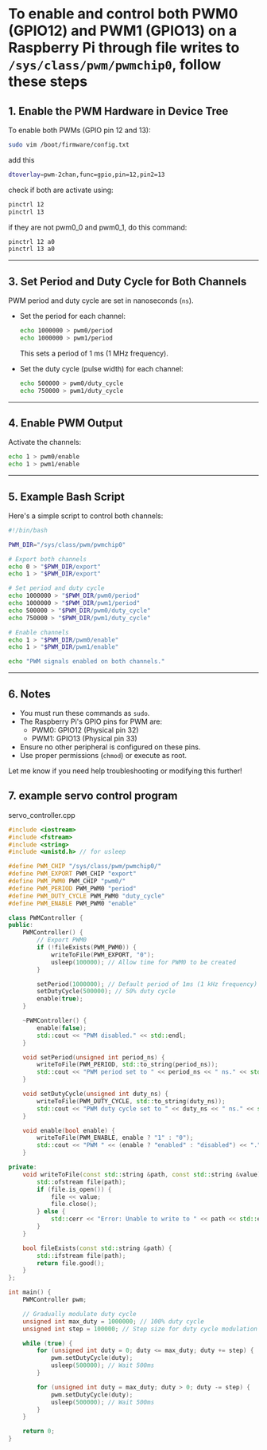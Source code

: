 # To enable and control both **PWM0 (GPIO12)** and **PWM1 (GPIO13)** on a Raspberry Pi through file writes to `/sys/class/pwm/pwmchip0`, follow these steps

## **1. Enable the PWM Hardware in Device Tree**

To enable both PWMs (GPIO pin 12 and 13):

```bash
sudo vim /boot/firmware/config.txt
```

add this

```bash
dtoverlay=pwm-2chan,func=gpio,pin=12,pin2=13
```

check if both are activate using:

```bash
pinctrl 12
pinctrl 13
```

if they are not pwm0_0 and pwm0_1, do this command:

```bash
pinctrl 12 a0
pinctrl 13 a0
```

---

## **3. Set Period and Duty Cycle for Both Channels**

PWM period and duty cycle are set in nanoseconds (`ns`).

- Set the period for each channel:

  ```bash
  echo 1000000 > pwm0/period
  echo 1000000 > pwm1/period
  ```

  This sets a period of 1 ms (1 MHz frequency).

- Set the duty cycle (pulse width) for each channel:

  ```bash
  echo 500000 > pwm0/duty_cycle
  echo 750000 > pwm1/duty_cycle
  ```

---

## **4. Enable PWM Output**

Activate the channels:

```bash
echo 1 > pwm0/enable
echo 1 > pwm1/enable
```

---

## **5. Example Bash Script**

Here's a simple script to control both channels:

```bash
#!/bin/bash

PWM_DIR="/sys/class/pwm/pwmchip0"

# Export both channels
echo 0 > "$PWM_DIR/export"
echo 1 > "$PWM_DIR/export"

# Set period and duty cycle
echo 1000000 > "$PWM_DIR/pwm0/period"
echo 1000000 > "$PWM_DIR/pwm1/period"
echo 500000 > "$PWM_DIR/pwm0/duty_cycle"
echo 750000 > "$PWM_DIR/pwm1/duty_cycle"

# Enable channels
echo 1 > "$PWM_DIR/pwm0/enable"
echo 1 > "$PWM_DIR/pwm1/enable"

echo "PWM signals enabled on both channels."
```

---

## **6. Notes**

- You must run these commands as `sudo`.
- The Raspberry Pi's GPIO pins for PWM are:
  - PWM0: GPIO12 (Physical pin 32)
  - PWM1: GPIO13 (Physical pin 33)
- Ensure no other peripheral is configured on these pins.
- Use proper permissions (`chmod`) or execute as root.

Let me know if you need help troubleshooting or modifying this further!

## **7. example servo control program**

servo_controller.cpp

```cpp
#include <iostream>
#include <fstream>
#include <string>
#include <unistd.h> // for usleep

#define PWM_CHIP "/sys/class/pwm/pwmchip0/"
#define PWM_EXPORT PWM_CHIP "export"
#define PWM_PWM0 PWM_CHIP "pwm0/"
#define PWM_PERIOD PWM_PWM0 "period"
#define PWM_DUTY_CYCLE PWM_PWM0 "duty_cycle"
#define PWM_ENABLE PWM_PWM0 "enable"

class PWMController {
public:
    PWMController() {
        // Export PWM0
        if (!fileExists(PWM_PWM0)) {
            writeToFile(PWM_EXPORT, "0");
            usleep(100000); // Allow time for PWM0 to be created
        }

        setPeriod(1000000); // Default period of 1ms (1 kHz frequency)
        setDutyCycle(500000); // 50% duty cycle
        enable(true);
    }

    ~PWMController() {
        enable(false);
        std::cout << "PWM disabled." << std::endl;
    }

    void setPeriod(unsigned int period_ns) {
        writeToFile(PWM_PERIOD, std::to_string(period_ns));
        std::cout << "PWM period set to " << period_ns << " ns." << std::endl;
    }

    void setDutyCycle(unsigned int duty_ns) {
        writeToFile(PWM_DUTY_CYCLE, std::to_string(duty_ns));
        std::cout << "PWM duty cycle set to " << duty_ns << " ns." << std::endl;
    }

    void enable(bool enable) {
        writeToFile(PWM_ENABLE, enable ? "1" : "0");
        std::cout << "PWM " << (enable ? "enabled" : "disabled") << "." << std::endl;
    }

private:
    void writeToFile(const std::string &path, const std::string &value) {
        std::ofstream file(path);
        if (file.is_open()) {
            file << value;
            file.close();
        } else {
            std::cerr << "Error: Unable to write to " << path << std::endl;
        }
    }

    bool fileExists(const std::string &path) {
        std::ifstream file(path);
        return file.good();
    }
};

int main() {
    PWMController pwm;

    // Gradually modulate duty cycle
    unsigned int max_duty = 1000000; // 100% duty cycle
    unsigned int step = 100000; // Step size for duty cycle modulation

    while (true) {
        for (unsigned int duty = 0; duty <= max_duty; duty += step) {
            pwm.setDutyCycle(duty);
            usleep(500000); // Wait 500ms
        }

        for (unsigned int duty = max_duty; duty > 0; duty -= step) {
            pwm.setDutyCycle(duty);
            usleep(500000); // Wait 500ms
        }
    }

    return 0;
}
```
